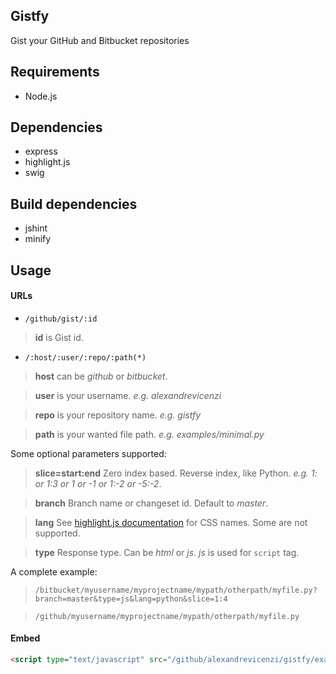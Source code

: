 ## Gistfy

Gist your GitHub and Bitbucket repositories

## Requirements

- Node.js

## Dependencies

- express
- highlight.js
- swig

## Build dependencies

- jshint
- minify

## Usage

#### URLs

- `/github/gist/:id`
> **id** is Gist id.

- `/:host/:user/:repo/:path(*)`
> **host** can be *github* or *bitbucket*.

> **user** is your username. *e.g. alexandrevicenzi*

> **repo** is your repository name. *e.g. gistfy*

> **path** is your wanted file path. *e.g. examples/minimal.py*

Some optional parameters supported:

> **slice=start:end** Zero index based. Reverse index, like Python. *e.g. 1: or 1:3 or 1 or -1 or 1:-2 or -5:-2*.

> **branch** Branch name or changeset id. Default to *master*.

> **lang** See [highlight.js documentation](http://highlightjs.readthedocs.org/en/latest/css-classes-reference.html) for CSS names. Some are not supported.

> **type** Response type. Can be *html* or *js*. *js* is used for `script` tag.

A complete example:

>`/bitbucket/myusername/myprojectname/mypath/otherpath/myfile.py?branch=master&type=js&lang=python&slice=1:4`

>`/github/myusername/myprojectname/mypath/otherpath/myfile.py`

#### Embed

```html
<script type="text/javascript" src="/github/alexandrevicenzi/gistfy/examples/minimal.py?branch=master"></script>
```